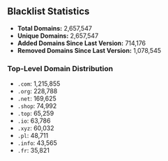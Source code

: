 ## Blacklist Statistics

- **Total Domains:** 2,657,547
- **Unique Domains:** 2,657,547
- **Added Domains Since Last Version:** 714,176
- **Removed Domains Since Last Version:** 1,078,545

### Top-Level Domain Distribution

-  `.com`: 1,215,855
-  `.org`: 228,788
-  `.net`: 169,625
-  `.shop`: 74,992
-  `.top`: 65,259
-  `.io`: 63,786
-  `.xyz`: 60,032
-  `.pl`: 48,711
-  `.info`: 43,565
-  `.fr`: 35,821
